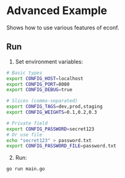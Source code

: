 # Advanced Example

Shows how to use various features of econf.

## Run

1. Set environment variables:
```bash
# Basic types
export CONFIG_HOST=localhost
export CONFIG_PORT=8080
export CONFIG_DEBUG=true

# Slices (comma-separated)
export CONFIG_TAGS=dev,prod,staging
export CONFIG_WEIGHTS=0.1,0.2,0.3

# Private field
export CONFIG_PASSWORD=secret123
# Or use file
echo "secret123" > password.txt
export CONFIG_PASSWORD_FILE=password.txt
```

2. Run:
```bash
go run main.go
``` 